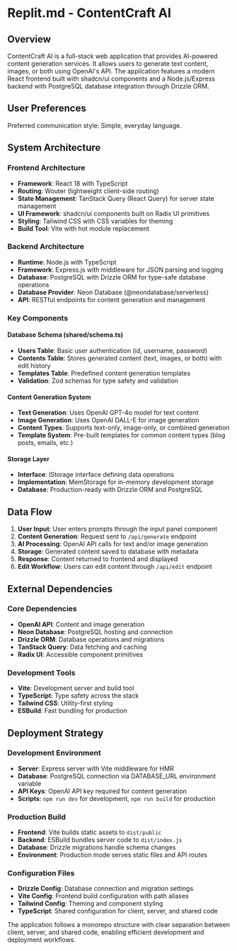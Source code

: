 # Replit.md - ContentCraft AI

## Overview

ContentCraft AI is a full-stack web application that provides AI-powered content generation services. It allows users to generate text content, images, or both using OpenAI's API. The application features a modern React frontend built with shadcn/ui components and a Node.js/Express backend with PostgreSQL database integration through Drizzle ORM.

## User Preferences

Preferred communication style: Simple, everyday language.

## System Architecture

### Frontend Architecture
- **Framework**: React 18 with TypeScript
- **Routing**: Wouter (lightweight client-side routing)
- **State Management**: TanStack Query (React Query) for server state management
- **UI Framework**: shadcn/ui components built on Radix UI primitives
- **Styling**: Tailwind CSS with CSS variables for theming
- **Build Tool**: Vite with hot module replacement

### Backend Architecture
- **Runtime**: Node.js with TypeScript
- **Framework**: Express.js with middleware for JSON parsing and logging
- **Database**: PostgreSQL with Drizzle ORM for type-safe database operations
- **Database Provider**: Neon Database (@neondatabase/serverless)
- **API**: RESTful endpoints for content generation and management

### Key Components

#### Database Schema (shared/schema.ts)
- **Users Table**: Basic user authentication (id, username, password)
- **Contents Table**: Stores generated content (text, images, or both) with edit history
- **Templates Table**: Predefined content generation templates
- **Validation**: Zod schemas for type safety and validation

#### Content Generation System
- **Text Generation**: Uses OpenAI GPT-4o model for text content
- **Image Generation**: Uses OpenAI DALL-E for image generation
- **Content Types**: Supports text-only, image-only, or combined generation
- **Template System**: Pre-built templates for common content types (blog posts, emails, etc.)

#### Storage Layer
- **Interface**: IStorage interface defining data operations
- **Implementation**: MemStorage for in-memory development storage
- **Database**: Production-ready with Drizzle ORM and PostgreSQL

## Data Flow

1. **User Input**: User enters prompts through the input panel component
2. **Content Generation**: Request sent to `/api/generate` endpoint
3. **AI Processing**: OpenAI API calls for text and/or image generation
4. **Storage**: Generated content saved to database with metadata
5. **Response**: Content returned to frontend and displayed
6. **Edit Workflow**: Users can edit content through `/api/edit` endpoint

## External Dependencies

### Core Dependencies
- **OpenAI API**: Content and image generation
- **Neon Database**: PostgreSQL hosting and connection
- **Drizzle ORM**: Database operations and migrations
- **TanStack Query**: Data fetching and caching
- **Radix UI**: Accessible component primitives

### Development Tools
- **Vite**: Development server and build tool
- **TypeScript**: Type safety across the stack
- **Tailwind CSS**: Utility-first styling
- **ESBuild**: Fast bundling for production

## Deployment Strategy

### Development Environment
- **Server**: Express server with Vite middleware for HMR
- **Database**: PostgreSQL connection via DATABASE_URL environment variable
- **API Keys**: OpenAI API key required for content generation
- **Scripts**: `npm run dev` for development, `npm run build` for production

### Production Build
- **Frontend**: Vite builds static assets to `dist/public`
- **Backend**: ESBuild bundles server code to `dist/index.js`
- **Database**: Drizzle migrations handle schema changes
- **Environment**: Production mode serves static files and API routes

### Configuration Files
- **Drizzle Config**: Database connection and migration settings
- **Vite Config**: Frontend build configuration with path aliases
- **Tailwind Config**: Theming and component styling
- **TypeScript**: Shared configuration for client, server, and shared code

The application follows a monorepo structure with clear separation between client, server, and shared code, enabling efficient development and deployment workflows.